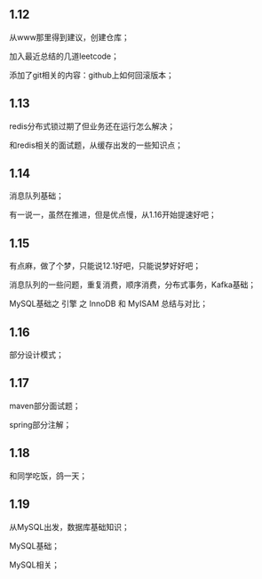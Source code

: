 ## 1.12

从www那里得到建议，创建仓库；

加入最近总结的几道leetcode；

添加了git相关的内容：github上如何回滚版本；

## 1.13

redis分布式锁过期了但业务还在运行怎么解决；

和redis相关的面试题，从缓存出发的一些知识点；

## 1.14

消息队列基础；

有一说一，虽然在推进，但是优点慢，从1.16开始提速好吧；

## 1.15

有点麻，做了个梦，只能说12.1好吧，只能说梦好好吧；

消息队列的一些问题，重复消费，顺序消费，分布式事务，Kafka基础；

MySQL基础之 引擎 之 InnoDB 和 MyISAM 总结与对比；

## 1.16

部分设计模式；

## 1.17

maven部分面试题；

spring部分注解；

## 1.18

和同学吃饭，鸽一天；

## 1.19

从MySQL出发，数据库基础知识；

MySQL基础；

MySQL相关；


